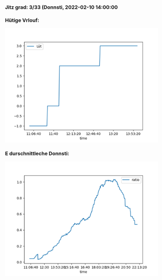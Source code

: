 ### Jitz grad: 3/33 (Donnsti, 2022-02-10 14:00:00

### Hütige Vrlouf:
![Graph](Today.png)

### E durschnittleche Donnsti:
![Graph](Donnsti.png)